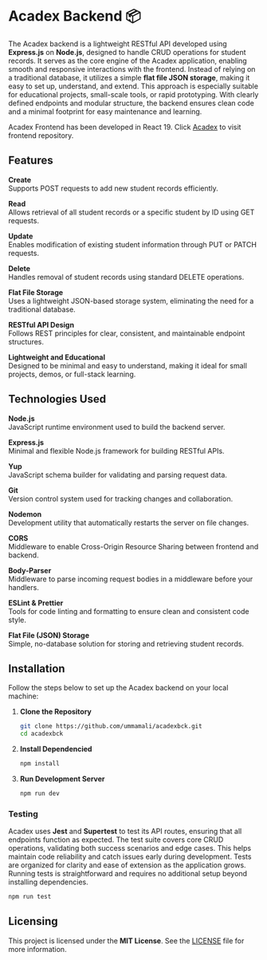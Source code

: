 # Acadex Backend 📦

The Acadex backend is a lightweight RESTful API developed using **Express.js** on **Node.js**, designed to handle CRUD operations for student records. It serves as the core engine of the Acadex application, enabling smooth and responsive interactions with the frontend. Instead of relying on a traditional database, it utilizes a simple **flat file JSON storage**, making it easy to set up, understand, and extend. This approach is especially suitable for educational projects, small-scale tools, or rapid prototyping. With clearly defined endpoints and modular structure, the backend ensures clean code and a minimal footprint for easy maintenance and learning.

Acadex Frontend has been developed in React 19. Click [Acadex](https://github.com/ummamali/acadex) to visit frontend repository.

## Features

**Create**  
Supports POST requests to add new student records efficiently.

**Read**  
Allows retrieval of all student records or a specific student by ID using GET requests.

**Update**  
Enables modification of existing student information through PUT or PATCH requests.

**Delete**  
Handles removal of student records using standard DELETE operations.

**Flat File Storage**  
Uses a lightweight JSON-based storage system, eliminating the need for a traditional database.

**RESTful API Design**  
Follows REST principles for clear, consistent, and maintainable endpoint structures.

**Lightweight and Educational**  
Designed to be minimal and easy to understand, making it ideal for small projects, demos, or full-stack learning.

## Technologies Used

**Node.js**  
JavaScript runtime environment used to build the backend server.

**Express.js**  
Minimal and flexible Node.js framework for building RESTful APIs.

**Yup**  
JavaScript schema builder for validating and parsing request data.

**Git**  
Version control system used for tracking changes and collaboration.

**Nodemon**  
Development utility that automatically restarts the server on file changes.

**CORS**  
Middleware to enable Cross-Origin Resource Sharing between frontend and backend.

**Body-Parser**  
Middleware to parse incoming request bodies in a middleware before your handlers.

**ESLint & Prettier**  
Tools for code linting and formatting to ensure clean and consistent code style.

**Flat File (JSON) Storage**  
Simple, no-database solution for storing and retrieving student records.

## Installation

Follow the steps below to set up the Acadex backend on your local machine:

1. **Clone the Repository**
   
   ```bash
   git clone https://github.com/ummamali/acadexbck.git
   cd acadexbck
   ```
   
2. **Install Dependencied**

   ```bash
   npm install
   ```
   
3. **Run Development Server**
   
    ```bash
    npm run dev
    ```

### Testing

Acadex uses **Jest** and **Supertest** to test its API routes, ensuring that all endpoints function as expected. The test suite covers core CRUD operations, validating both success scenarios and edge cases. This helps maintain code reliability and catch issues early during development. Tests are organized for clarity and ease of extension as the application grows. Running tests is straightforward and requires no additional setup beyond installing dependencies.

```bash
npm run test
```

## Licensing

This project is licensed under the **MIT License**. See the [LICENSE](https://opensource.org/license/MIT) file for more information.





